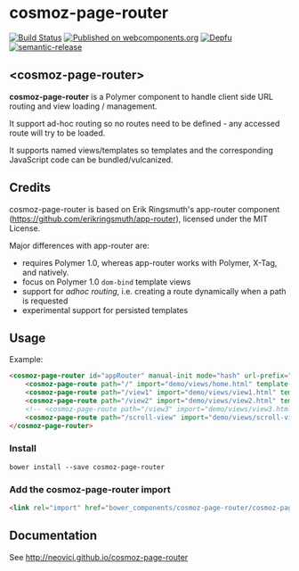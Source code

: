 cosmoz-page-router
==================

[![Build Status](https://github.com/Neovici/cosmoz-page-router/workflows/Github%20CI/badge.svg)](https://github.com/Neovici/cosmoz-page-router/actions?workflow=Github+CI)
[![Published on webcomponents.org](https://img.shields.io/badge/webcomponents.org-published-blue.svg)](https://www.webcomponents.org/element/Neovici/cosmoz-page-router)
[![Depfu](https://badges.depfu.com/badges/c887733c2e1b6c70285860279a80fa03/overview.svg)](https://depfu.com/github/Neovici/cosmoz-page-router?project_id=9639)
[![semantic-release](https://img.shields.io/badge/%20%20%F0%9F%93%A6%F0%9F%9A%80-semantic--release-e10079.svg)](https://github.com/semantic-release/semantic-release)

## &lt;cosmoz-page-router&gt;

**cosmoz-page-router** is a Polymer component to handle client side URL routing
and view loading / management.

It support ad-hoc routing so no routes need to be defined - any accessed route
will try to be loaded.

It supports named views/templates so templates and the corresponding JavaScript
code can be bundled/vulcanized.

## Credits

cosmoz-page-router is based on Erik Ringsmuth's app-router component (https://github.com/erikringsmuth/app-router), licensed under the MIT License.

Major differences with app-router are:
- requires Polymer 1.0, whereas app-router works with Polymer, X-Tag, and natively.
- focus on Polymer 1.0 `dom-bind` template views
- support for _adhoc routing_, i.e. creating a route dynamically when a path is requested
- experimental support for persisted templates

## Usage

Example:

<!---
```
<custom-element-demo>
	<template>
		<script src="../../webcomponentsjs/webcomponents-lite.js"></script>
		<link rel="import" href="../cosmoz-page-router.html">
		<next-code-block></next-code-block>
	</template>
</custom-element-demo>
```
-->
```html
<cosmoz-page-router id="appRouter" manual-init mode="hash" url-prefix="views">
	<cosmoz-page-route path="/" import="demo/views/home.html" template-id="home"></cosmoz-page-route>
	<cosmoz-page-route path="/view1" import="demo/views/view1.html" template-id="view1"></cosmoz-page-route>
	<cosmoz-page-route path="/view2" import="demo/views/view2.html" template-id="view2"></cosmoz-page-route>
	<!-- <cosmoz-page-route path="/view3" import="demo/views/view3.html" template-id="view3"></cosmoz-page-route> -->
	<cosmoz-page-route path="/scroll-view" import="demo/views/scroll-view.html" template-id="scroll-view"></cosmoz-page-route>
</cosmoz-page-router>
```

### Install

`bower install --save cosmoz-page-router`

### Add the cosmoz-page-router import
```html
<link rel="import" href="bower_components/cosmoz-page-router/cosmoz-page-router.html" />
```

## Documentation

See http://neovici.github.io/cosmoz-page-router